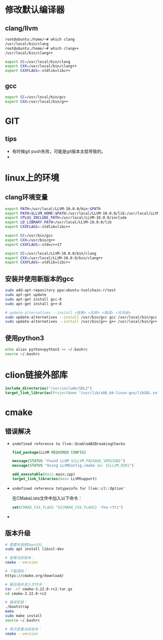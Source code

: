 

# 修改默认编译器

## clang/llvm

```bash
root@ubuntu:/home/~# which clang
/usr/local/bin/clang
root@ubuntu:/home/~# which clang++
/usr/local/bin/clang++

export CC=/usr/local/bin/clang
export CXX=/usr/local/bin/clang++
export CXXFLAGS=-stdlib=libc++
```

## gcc

```bash
export CC=/usr/local/bin/gcc
export CXX=/usr/local/bin/g++
```

# GIT

## tips

- 有时候git push失败，可能是git版本太低导致的。
- 

# linux上的环境

## clang环境变量

```bash
export PATH=/usr/local/LLVM-10.0.0/bin:$PATH
export PATH=$LLVM_HOME:$PATH:/usr/local/LLVM-10.0.0/lib:/usr/local/LLVM-10.0.0/include 
export CPLUS_INCLUDE_PATH=/usr/local/LLVM-10.0.0/include
export LD_LIBRARY_PATH=/usr/local/LLVM-10.0.0/lib
export CXXFLAGS=-stdlib=libc++

export CC=/usr/bin/gcc
export CXX=/usr/bin/g++
export CXXFLAGS=-std=c++17

export CC=/usr/local/LLVM-10.0.0/bin/clang
export CXX=/usr/local/LLVM-10.0.0/bin/clang++
export CXXFLAGS=-stdlib=libc++
```

## 安装并使用新版本的gcc

```bash
sudo add-apt-repository ppa:ubuntu-toolchain-r/test 
sudo apt-get update 
sudo apt-get install gcc-8
sudo apt-get install g++-8

# update-alternatives --install <链接> <名称> <路径> <优先级>
sudo update-alternatives --install /usr/bin/gcc gcc /usr/local/bin/gcc 50
sudo update-alternatives --install /usr/bin/g++ g++ /usr/local/bin/g++ 50
```

## 使用python3

```bash
echo alias python=python3 >> ~/.bashrc
source ~/.bashrc
```

# clion链接外部库

```cmake
include_directories("/usr/include/SDL2")
target_link_libraries(ProjectName "/usr/lib/x86_64-linux-gnu/libSDL.so")
```

# cmake

## 错误解决

- `undefined reference to llvm::EnableABIBreakingChecks`

  ```cmake
  find_package(LLVM REQUIRED CONFIG)
  
  message(STATUS "Found LLVM ${LLVM_PACKAGE_VERSION}")
  message(STATUS "Using LLVMConfig.cmake in: ${LLVM_DIR}")
  
  add_executable(main main.cpp)
  target_link_libraries(main LLVMSupport)
  ```

- `undefined reference totypeinfo for llvm::cl::Option'`

  在CMakeLists文件中加入以下命令：

  ```cmake
  set(CMAKE_CXX_FLAGS "${CMAKE_CXX_FLAGS} -fno-rtti")
  ```

- 

## 版本升级

```bash
# 需要先按照OpenSSL
sudo apt install libssl-dev

# 查看当前版本：
cmake --version

# 下载源码：
https://cmake.org/download/

# 解压缩并进入文件夹：
tar -xf cmake-3.22.0-rc2.tar.gz
cd cmake-3.22.0-rc2

# 编译安装：
./bootstrap
make
sudo make install
source ~/.bashrc

# 再次查看当前版本：
cmake --version
```

